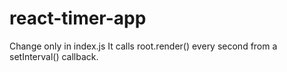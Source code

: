 # react-timer-app

Change only in index.js
It calls root.render() every second from a setInterval() callback.
